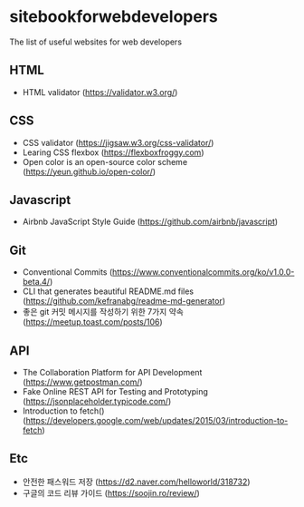 # sitebookforwebdevelopers
The list of useful websites for web developers

## HTML
- HTML validator (https://validator.w3.org/)

## CSS
- CSS validator (https://jigsaw.w3.org/css-validator/)
- Learing CSS flexbox (https://flexboxfroggy.com)
- Open color is an open-source color scheme (https://yeun.github.io/open-color/)

## Javascript
- Airbnb JavaScript Style Guide (https://github.com/airbnb/javascript)

## Git
- Conventional Commits (https://www.conventionalcommits.org/ko/v1.0.0-beta.4/)
- CLI that generates beautiful README.md files (https://github.com/kefranabg/readme-md-generator)
- 좋은 git 커밋 메시지를 작성하기 위한 7가지 약속 (https://meetup.toast.com/posts/106)

## API
- The Collaboration Platform for API Development (https://www.getpostman.com/)
- Fake Online REST API for Testing and Prototyping (https://jsonplaceholder.typicode.com/)
- Introduction to fetch() (https://developers.google.com/web/updates/2015/03/introduction-to-fetch)

## Etc
- 안전한 패스워드 저장 (https://d2.naver.com/helloworld/318732)
- 구글의 코드 리뷰 가이드 (https://soojin.ro/review/)
